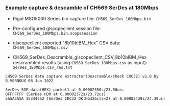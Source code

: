### Example capture & descamble of CH569 SerDes at 180Mbps

* Rigol MSO5000 Series bin capture file: `CH569_SerDes_180Mbps.bin`
* Pre-configured glscopeclient session file: `CH569_SerDes_180Mbps.bin.scopesession`
* glscopeclient exported "8b10bIBM_Hex" CSV data: `CH569_SerDes_180Mbps.csv`


* CH569_SerDes_Descramble_glscopeclient_CSV_8b10bIBM_Hex descrambled results (using `CH569_SerDes_180Mbps.csv` as input): `SerDes_180Mbps.csv_res.txt`
```
CH569 SerDes data capture extractor(Descramble/check CRC32) v1.0 by B.VERNOUX 08 Jun 2022

SerDes SOF data(HEX) packet1 at 0.00002350s/23.50us:
0FFFFFFF (SerDes HDR at 0.00002372s/23.72us)
5A5A5A5A 15344752 (SerDes CRC32 OK(Nb32bits=2) at 0.00002439s/24.39us)
```
